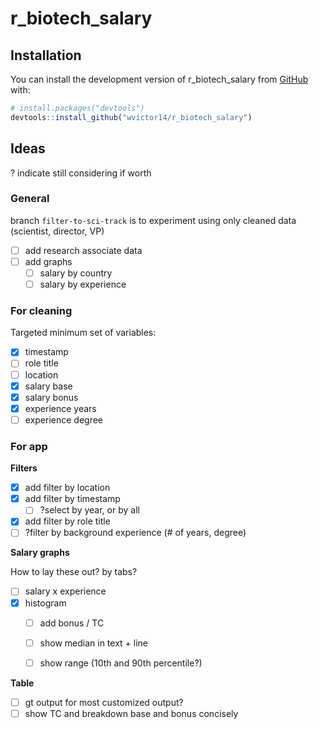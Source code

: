 # r_biotech_salary

<!-- badges: start -->

<!-- badges: end -->

## Installation

You can install the development version of r_biotech_salary from [GitHub](https://github.com/) with:

``` r
# install.packages("devtools")
devtools::install_github("wvictor14/r_biotech_salary")
```

## Ideas

? indicate still considering if worth

### General

branch `filter-to-sci-track` is to experiment using only cleaned data (scientist, director, VP)

-   [ ] add research associate data
-   [ ] add graphs
    -   [ ] salary by country
    -   [ ] salary by experience

### For cleaning

Targeted minimum set of variables:

-   [x] timestamp
-   [ ] role title
-   [ ] location
-   [x] salary base
-   [x] salary bonus
-   [x] experience years
-   [ ] experience degree

### For app

**Filters**

-   [x] add filter by location
-   [x] add filter by timestamp
    -   [ ] ?select by year, or by all
-   [x] add filter by role title
-   [ ] ?filter by background experience (\# of years, degree)

**Salary graphs**

How to lay these out? by tabs?

-   [ ] salary x experience
-   [x] histogram
    -   [ ] add bonus / TC

    -   [ ] show median in text + line

    -   [ ] show range (10th and 90th percentile?)

**Table**

-   [ ] gt output for most customized output?
-   [ ] show TC and breakdown base and bonus concisely
